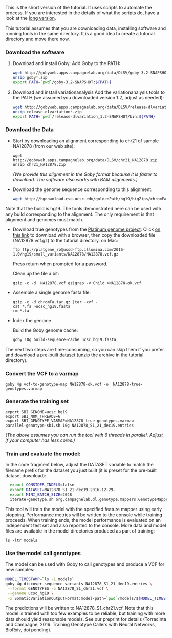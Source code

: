This is the short version of the tutorial. It uses scripts to automate the process. If you are interested in the details of what
the scripts do, have a look at the [long version](./GENOTYPE-TUTORIAL-LONG.md).

This tutorial assumes that you are downloading data, installing software and running tools in the 
same directory. It is a good idea to create a tutorial directory and move there now. 

### Download the software

 1. Download and install Goby:
Add Goby to the PATH:
    ```sh
    wget http://gobyweb.apps.campagnelab.org/data/DLSV/goby-3.2-SNAPSHOT.zip    
    unzip goby*.zip
    export PATH=`pwd`/goby-3.2-SNAPSHOT:${PATH}
    ```

2. Download and install variationanalysis
Add the variationanalysis tools to the PATH (we assumed you downloaded version 1.2, adjust as needed):
    ```sh
    wget http://gobyweb.apps.campagnelab.org/data/DLSV/release-dlvariation_1.2-SNAPSHOT.zip 
    unzip release-dlvariation*.zip
    export PATH=`pwd`/release-dlvariation_1.2-SNAPSHOT/bin:${PATH}
    ```

### Download the Data
- Start by downloading an alignment corresponding to chr21 of sample NA12878 (from our web site):

    ```
    wget http://gobyweb.apps.campagnelab.org/data/DLSV/chr21_NA12878.zip
    unzip chr21_NA12878.zip
    ```
     _(We provide this alignment in the Goby format because it is faster to download. The software also 
    works with BAM alignments.)_
 - Download the genome sequence corresponding to this alignment.
    ```sh
    wget http://hgdownload.cse.ucsc.edu/goldenPath/hg19/bigZips/chromFa.tar.gz
    ```
Note that the build is hg19. The tools demonstrated here can be used with any build corresponding to the alignment.
The only requirement is that alignment and genomes must match.

 - Download true genotypes from the [Platinum genome project](http://www.illumina.com/platinumgenomes/):
Click [on this link](ftp://platgene_ro@ussd-ftp.illumina.com/2016-1.0/hg19/small_variants/NA12878/NA12878.vcf.gz) 
to download with a browser, then copy the downloaded file (NA12878.vcf.gz) to the tutorial
directory.
on Mac:
    ````
    ftp ftp://platgene_ro@ussd-ftp.illumina.com/2016-1.0/hg19/small_variants/NA12878/NA12878.vcf.gz
    ````
    Press return when prompted for a password.
    
    Clean up the file a bit:
    ````
    gzip -c -d  NA12878.vcf.gz|grep -v Child >NA12878-ok.vcf
    ````
    
 - Assemble a single genome fasta file:
    ```
    gzip -c -d chromFa.tar.gz |tar -xvf -
    cat *.fa >ucsc_hg19.fasta
    rm *.fa
    ```

 - Index the genome
   
   Build the Goby genome cache:
   ```sh
   goby 10g build-sequence-cache ucsc_hg19.fasta
   ```
The next two steps are time-consuming, so you can skip them if you prefer and 
download a [pre-built dataset](http://gobyweb.apps.campagnelab.org/data/DLSV/chr21-NA12878-sbi-dataset.zip) 
(unzip the archive in the tutorial directory).

### Convert the VCF to a varmap
````
goby 4g vcf-to-genotype-map NA12878-ok.vcf -o  NA12878-true-genotypes.varmap
````
### Generate the training set

   ```
   export SBI_GENOME=ucsc_hg19
   export SBI_NUM_THREADS=6
   export SBI_GENOTYPE_VARMAP=NA12878-true-genotypes.varmap
   parallel-genotype-sbi.sh 10g NA12878_S1_21_dec19.entries
   ```
   _(The above assumes you can run the tool with 6 threads in parallel. Adjust if your computer
     has less cores.)_
     
### Train and evaluate the model:
In the code fragment below, adjust the DATASET variable to match the filename prefix 
for the dataset you just built (it is preset for the pre-built dataset download):
   ```sh
     export CONSIDER_INDELS=false
     export DATASET=NA12878_S1_21_dec19-2016-12-29-
     export MINI_BATCH_SIZE=2048
     iterate-genotype.sh org.campagnelab.dl.genotype.mappers.GenotypeMapperV13 1
   ```
This tool will train the model with the specified feature mapper using early stopping. 
Performance metrics will be written to the console while training proceeds. When training ends,
the model performance is evaluated on an independent test set and also reported to the console.
More data and model files are available in the model directories produced as part of training:
 
```
ls -ltr models
```

### Use the model call genotypes
The model can be used with  Goby to call genotypes and produce a VCF for new samples:

```sh
MODEL_TIMESTAMP=`ls -1 models`
goby 4g discover-sequence-variants NA12878_S1_21_dec19.entries \
 --format GENOTYPES -o NA12878_S1_chr21.vcf \
 --genome ucsc_hg19 \
 -x SomaticVariationOutputFormat:model-path=`pwd`/models/${MODEL_TIMESTAMP}/bestAUC-ComputationGraph.bin \
```
The predictions will be written to NA12878_S1_chr21.vcf. 
Note that this model is trained with too few examples to be reliable, but training with more data 
should yield reasonable models. See our preprint for details (Torracinta and Campagne, 2016. 
Training Genotype Callers with Neural Networks, BioRxiv, doi pending).